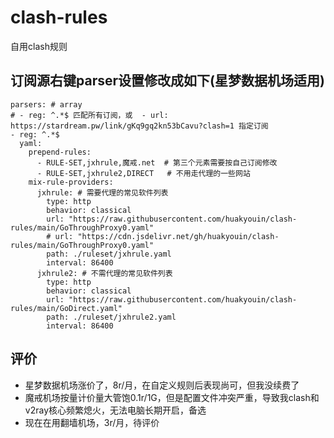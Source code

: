 # clash-rules
自用clash规则


## 订阅源右键parser设置修改成如下(星梦数据机场适用)

```
parsers: # array
# - reg: ^.*$ 匹配所有订阅，或  - url: https://stardream.pw/link/gKq9gq2kn53bCavu?clash=1 指定订阅
- reg: ^.*$
  yaml:
    prepend-rules:
      - RULE-SET,jxhrule,魔戒.net  # 第三个元素需要按自己订阅修改
      - RULE-SET,jxhrule2,DIRECT   # 不用走代理的一些网站
    mix-rule-providers:
      jxhrule: # 需要代理的常见软件列表
        type: http
        behavior: classical
        url: "https://raw.githubusercontent.com/huakyouin/clash-rules/main/GoThroughProxy0.yaml"
        # url: "https://cdn.jsdelivr.net/gh/huakyouin/clash-rules/main/GoThroughProxy0.yaml"
        path: ./ruleset/jxhrule.yaml
        interval: 86400
      jxhrule2: # 不需代理的常见软件列表
        type: http
        behavior: classical
        url: "https://raw.githubusercontent.com/huakyouin/clash-rules/main/GoDirect.yaml"
        path: ./ruleset/jxhrule2.yaml
        interval: 86400
```

## 评价
- 星梦数据机场涨价了，8r/月，在自定义规则后表现尚可，但我没续费了
- 魔戒机场按量计价量大管饱0.1r/1G，但是配置文件冲突严重，导致我clash和v2ray核心频繁熄火，无法电脑长期开启，备选
- 现在在用翻墙机场，3r/月，待评价
